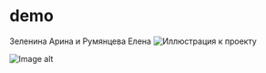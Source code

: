 # demo
Зеленина Арина и Румянцева Елена 
![Иллюстрация к проекту](https://github.com/zeleninaarina/demo/commit/adca6a178e1ad7a8353f692c8f7dd8807d810a58)

![Image alt](https://github.com/{zeleninaarina}/{demo}/raw/{Arina}/{C:\Users\апр\Desktop\demo-master\demo}/image.png)
